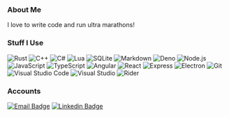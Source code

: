 ### About Me

I love to write code and run ultra marathons!

### Stuff I Use

![Rust](https://img.shields.io/badge/-Rust-000?&logo=rust)
![C++](https://img.shields.io/badge/-C++-000?&logo=cplusplus)
![C#](https://img.shields.io/badge/-C%23-000?&logo=dotnet)
![Lua](https://img.shields.io/badge/-Lua-000?&logo=lua)
![SQLite](https://img.shields.io/badge/-SQLite-000?&logo=sqlite)
![Markdown](https://img.shields.io/badge/-Markdown-000?&logo=markdown)
![Deno](https://img.shields.io/badge/-Deno-000?&logo=deno)
![Node.js](https://img.shields.io/badge/-Node.js-000?&logo=node.js)
![JavaScript](https://img.shields.io/badge/JavaScript-000?logo=JavaScript)
![TypeScript](https://img.shields.io/badge/-TypeScript-000?&logo=TypeScript)
![Angular](https://img.shields.io/badge/-Angular-000?&logo=angular)
![React](https://img.shields.io/badge/-React-000?&logo=React)
![Express](https://img.shields.io/badge/-Express-000?&logo=Express)
![Electron](https://img.shields.io/badge/-Electron-000?&logo=Electron)
![Git](https://img.shields.io/badge/-Git-000?&logo=git)
![Visual Studio Code](https://img.shields.io/badge/-Visual%20Studio%20Code-000)
![Visual Studio](https://img.shields.io/badge/-Visual%20Studio-000)
![Rider](https://img.shields.io/badge/-Rider-000?logo=Rider)

### Accounts

[![Email Badge](https://img.shields.io/badge/frankhaledevelops@gmail.com-223344?style=flat-square&logo=Gmail&logoColor=white&link=mailto:frankhaledevelops@gmail.com)](mailto:frankhaledevelops@gmail.com)
[![Linkedin Badge](https://img.shields.io/badge/-frankhale-blue?style=flat-square&logo=Linkedin&logoColor=white&link=https://www.linkedin.com/in/frank-hale-baa619244/)](https://www.linkedin.com/in/frank-hale-baa619244/)
